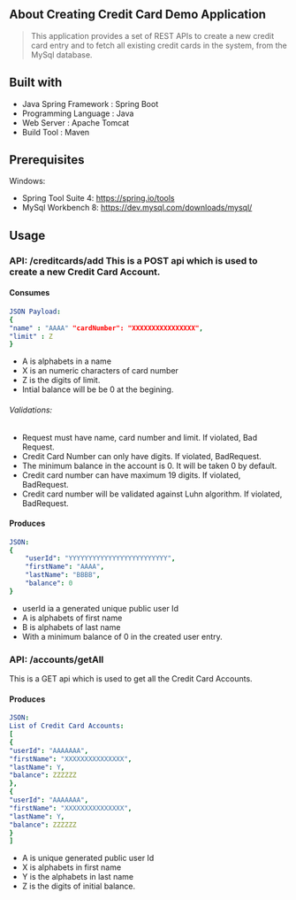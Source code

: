 <!-- ABOUT THE PROJECT --> 

## About Creating Credit Card Demo Application 

 > This application provides a set of REST APIs to create a new credit card entry and to fetch all existing credit cards in the system, from the MySql database.



<!-- ABOUT THE PROJECT --> 
## Built with 
- Java Spring Framework : Spring Boot
- Programming Language : Java
- Web Server : Apache Tomcat
- Build Tool : Maven
 

<!-- Prerequisites --> 
## Prerequisites 


Windows:

- Spring Tool Suite 4: https://spring.io/tools
- MySql Workbench 8: https://dev.mysql.com/downloads/mysql/


<!-- USAGE EXAMPLES --> 

## Usage 

### API: /creditcards/add This is a POST api which is used to create a new Credit Card Account. 
#### Consumes
```yaml
JSON Payload:
{
"name" : "AAAA" "cardNumber": "XXXXXXXXXXXXXXXX",
"limit" : Z
}
```

- A is alphabets in a name
- X is an numeric characters of card number
- Z is the digits of limit.
- Intial balance will be be 0 at the begining.

###### Validations:

- Request must have name, card number and limit. If violated, Bad Request.
- Credit Card Number can only have digits. If violated, BadRequest.
- The minimum balance in the account is 0. It will be taken 0 by default.
- Credit card number can have maximum 19 digits. If violated, BadRequest.
- Credit card number will be validated against Luhn algorithm. If violated, BadRequest.

#### Produces
```yaml
JSON:
{
    "userId": "YYYYYYYYYYYYYYYYYYYYYYYYY",
    "firstName": "AAAA",
    "lastName": "BBBB",
    "balance": 0
}
```
- userId ia a generated unique public user Id
- A is alphabets of first name
- B is alphabets of last name
- With a minimum balance of 0 in the created user entry.


### API: /accounts/getAll
This is a GET api which is used to get all the Credit Card Accounts.
#### Produces
```yaml
JSON:
List of Credit Card Accounts:
[
{
"userId": "AAAAAAA",
"firstName": "XXXXXXXXXXXXXXX",
"lastName": Y,
"balance": ZZZZZZ
},
{
"userId": "AAAAAAA",
"firstName": "XXXXXXXXXXXXXXX",
"lastName": Y,
"balance": ZZZZZZ
}
]
```
- A is unique generated public user Id
- X is alphabets in first name
- Y is the alphabets in last name
- Z is the digits of initial balance.


